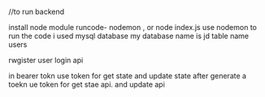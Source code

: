  //to run backend 

install node module
runcode- nodemon , or  node index.js
use  nodemon  to run  the code 
 i used mysql database 
my database name  is  jd
table name  users

 rwgister user
 login api
   
   in bearer tokn  use token for get state and update state
 after generate a toekn ue token for get stae api. and update api 
